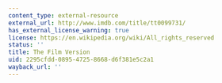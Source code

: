 ```yaml
---
content_type: external-resource
external_url: http://www.imdb.com/title/tt0099731/
has_external_license_warning: true
license: https://en.wikipedia.org/wiki/All_rights_reserved
status: ''
title: The Film Version
uid: 2295cfdd-0895-4725-8668-d6f381e5c2a1
wayback_url: ''
---
```

